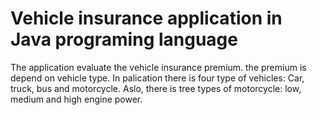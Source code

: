 # Vehicle insurance application in Java programing language

The application evaluate the vehicle insurance premium. the premium is depend on vehicle type. In palication there is four type of vehicles: Car, truck, bus and motorcycle. Aslo, there is tree types of motorcycle: low, medium and high engine power.  
